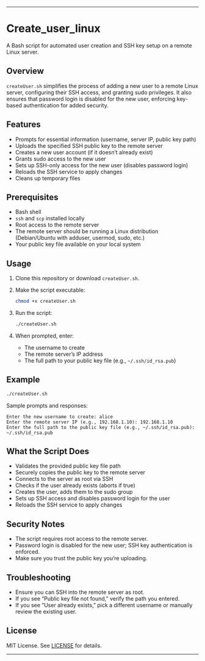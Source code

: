 
---

# Create_user_linux

A Bash script for automated user creation and SSH key setup on a remote Linux server.

## Overview

`createUser.sh` simplifies the process of adding a new user to a remote Linux server, configuring their SSH access, and granting sudo privileges. It also ensures that password login is disabled for the new user, enforcing key-based authentication for added security.

## Features

- Prompts for essential information (username, server IP, public key path)
- Uploads the specified SSH public key to the remote server
- Creates a new user account (if it doesn’t already exist)
- Grants sudo access to the new user
- Sets up SSH-only access for the new user (disables password login)
- Reloads the SSH service to apply changes
- Cleans up temporary files

## Prerequisites

- Bash shell
- `ssh` and `scp` installed locally
- Root access to the remote server
- The remote server should be running a Linux distribution (Debian/Ubuntu with adduser, usermod, sudo, etc.)
- Your public key file available on your local system

## Usage

1. Clone this repository or download `createUser.sh`.
2. Make the script executable:

   ```bash
   chmod +x createUser.sh
   ```

3. Run the script:

   ```bash
   ./createUser.sh
   ```

4. When prompted, enter:
   - The username to create
   - The remote server’s IP address
   - The full path to your public key file (e.g., `~/.ssh/id_rsa.pub`)

## Example

```bash
./createUser.sh
```

Sample prompts and responses:

```
Enter the new username to create: alice
Enter the remote server IP (e.g., 192.168.1.10): 192.168.1.10
Enter the full path to the public key file (e.g., ~/.ssh/id_rsa.pub): ~/.ssh/id_rsa.pub
```

## What the Script Does

- Validates the provided public key file path
- Securely copies the public key to the remote server
- Connects to the server as root via SSH
- Checks if the user already exists (aborts if true)
- Creates the user, adds them to the sudo group
- Sets up SSH access and disables password login for the user
- Reloads the SSH service to apply changes

## Security Notes

- The script requires root access to the remote server.
- Password login is disabled for the new user; SSH key authentication is enforced.
- Make sure you trust the public key you’re uploading.

## Troubleshooting

- Ensure you can SSH into the remote server as root.
- If you see “Public key file not found,” verify the path you entered.
- If you see “User already exists,” pick a different username or manually review the existing user.

## License

MIT License. See [LICENSE](LICENSE) for details.

---
